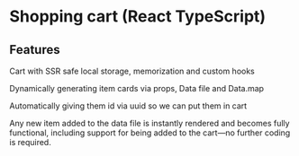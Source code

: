 # Shopping cart (React TypeScript)

## Features

Cart with SSR safe local storage, memorization and custom hooks

Dynamically generating item cards via props, Data file and Data.map

Automatically giving them id via uuid so we can put them in cart

Any new item added to the data file is instantly rendered and becomes fully functional, including support for being added to the cart—no further coding is required.

